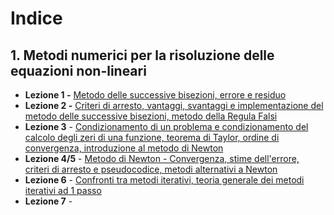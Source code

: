 # Indice

## 1. Metodi numerici per la risoluzione delle equazioni non-lineari
   - **Lezione 1 -** [Metodo delle successive bisezioni, errore e residuo](Appunti/Lezione1.md)
   - **Lezione 2 -** [Criteri di arresto, vantaggi, svantaggi e implementazione del metodo delle successive bisezioni, metodo della Regula Falsi](Appunti/Lezione2.md)
   - **Lezione 3** - [Condizionamento di un problema e condizionamento del calcolo degli zeri di una funzione, teorema di Taylor, ordine di convergenza, introduzione al metodo di Newton](Appunti/Lezione3.md)
   - **Lezione 4/5** - [Metodo di Newton - Convergenza, stime dell'errore, criteri di arresto e pseudocodice, metodi alternativi a Newton](Appunti/Lezione4_5.md)
   - **Lezione 6** - [Confronti tra metodi iterativi, teoria generale dei metodi iterativi ad 1 passo](Appunti/Lezione6.md)
   - **Lezione 7** -
